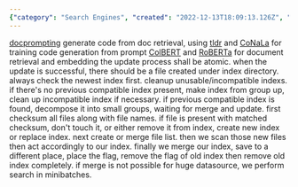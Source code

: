```yaml
---
{"category": "Search Engines", "created": "2022-12-13T18:09:13.126Z", "date": "2022-12-13 18:09:13", "description": "This article discusses an efficient method for updating a search engine using advanced tools such as docprompting, ColBERT, and RoBERTa. The process involves managing file lists, scanning new files based on the index, merging, saving, and removing old indexes while also handling large datasets in minibatches when necessary.", "modified": "2023-01-02T21:00:54.175Z", "tags": ["docprompting", "ColBERT", "RoBERTa", "search engine update", "file lists", "index scanning", "minibatches"], "title": "lazero search engine update logic"}
---
```

[docprompting](https://github.com/shuyanzhou/docprompting) generate code from doc retrieval, using [tldr](https://github.com/tldr-pages/tldr) and [CoNaLa](https://conala-corpus.github.io/) for training code generation from prompt
[ColBERT](https://medium.com/@varun030403/colbert-a-complete-guide-1552468335ae) and [RoBERTa](https://medium.com/dataseries/roberta-robustly-optimized-bert-pretraining-approach-d033464bd946) for document retrieval and embedding
the update process shall be atomic. when the update is successful, there should be a file created under index directory. always check the newest index first. cleanup unusable/incompatible indexs.
if there's no previous compatible index present, make index from group up, clean up incompatible index if necessary. if previous compatible index is found, decompose it into small groups, waiting for merge and update.
first checksum all files along with file names. if file is present with matched checksum, don't touch it, or either remove it from index, create new index or replace index.
next create or merge file list.
then we scan those new files then act accordingly to our index.
finally we merge our index, save to a different place, place the flag, remove the flag of old index then remove old index completely. if merge is not possible for huge datasource, we perform search in minibatches.